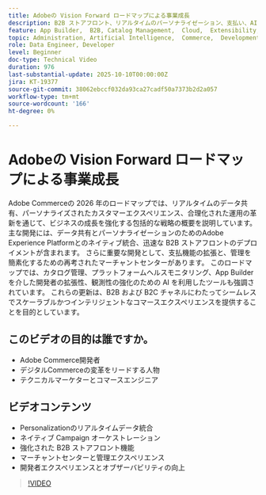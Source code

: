 ```yaml
---
title: Adobeの Vision Forward ロードマップによる事業成長
description: B2B ストアフロント、リアルタイムのパーソナライゼーション、支払い、AI を活用したマーチャントおよび開発者エクスペリエンスに関するAdobe Commerceのロードマップをご覧ください。
feature: App Builder,  B2B, Catalog Management,  Cloud,  Extensibility, Observability, Payments, Personalization, Storefront, Saas
topic: Administration, Artificial Intelligence,  Commerce,  Development, Headless,  Performance, Personalization, Security
role: Data Engineer, Developer
level: Beginner
doc-type: Technical Video
duration: 976
last-substantial-update: 2025-10-10T00:00:00Z
jira: KT-19377
source-git-commit: 38062ebccf032da93ca27cadf50a7373b2d2a057
workflow-type: tm+mt
source-wordcount: '166'
ht-degree: 0%

---
```



# Adobeの Vision Forward ロードマップによる事業成長

Adobe Commerceの 2026 年のロードマップでは、リアルタイムのデータ共有、パーソナライズされたカスタマーエクスペリエンス、合理化された運用の革新を通じて、ビジネスの成長を強化する包括的な戦略の概要を説明しています。 主な開発には、データ共有とパーソナライゼーションのためのAdobe Experience Platformとのネイティブ統合、迅速な B2B ストアフロントのデプロイメントが含まれます。 さらに重要な開発として、支払機能の拡張と、管理を簡素化するための再考されたマーチャントセンターがあります。 このロードマップでは、カタログ管理、プラットフォームヘルスモニタリング、App Builderを介した開発者の拡張性、観測性の強化のための AI を利用したツールも強調されています。 これらの更新は、B2B および B2C チャネルにわたってシームレスでスケーラブルかつインテリジェントなコマースエクスペリエンスを提供することを目的としています。

## このビデオの目的は誰ですか。

* Adobe Commerce開発者
* デジタルCommerceの変革をリードする人物
* テクニカルマーケターとコマースエンジニア

## ビデオコンテンツ

* Personalizationのリアルタイムデータ統合
* ネイティブ Campaign オーケストレーション
* 強化された B2B ストアフロント機能
* マーチャントセンターと管理エクスペリエンス
* 開発者エクスペリエンスとオブザーバビリティの向上

>[!VIDEO](https://video.tv.adobe.com/v/3475707/?learn=on&enablevpops&captions=jpn)
